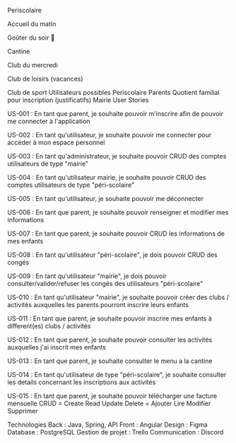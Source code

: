 Periscolaire

Accueil du matin

Goûter du soir 🥐

Cantine

Club du mercredi

Club de loisirs (vacances)

Club de sport
Utilisateurs possibles
Periscolaire
Parents
Quotient familial pour inscription (justificatifs)
Mairie
User Stories

US-001 : En tant que parent, je souhaite pouvoir m'inscrire afin de pouvoir me connecter à l'application

US-002 : En tant qu'utilisateur, je souhaite pouvoir me connecter pour accéder à mon espace personnel

US-003 : En tant qu'administrateur, je souhaite pouvoir CRUD des comptes utilisateurs de type "mairie"

US-004 : En tant qu'utilisateur mairie, je souhaite pouvoir CRUD des comptes utilisateurs de type "péri-scolaire"

US-005 : En tant qu'utilisateur, je souhaite pouvoir me déconnecter

US-006 : En tant que parent, je souhaite pouvoir renseigner et modifier mes informations

US-007 : En tant que parent, je souhaite pouvoir CRUD les informations de mes enfants

US-008 : En tant qu'utilisateur "péri-scolaire", je dois pouvoir CRUD des congés

US-009 : En tant qu'utilisateur "mairie", je dois pouvoir consulter/valider/refuser les congés des utilisateurs "péri-scolaire"

US-010 : En tant qu'utilisateur "mairie", je souhaite pouvoir créer des clubs / activités auxquelles les parents pourront inscrire leurs enfants

US-011 : En tant que parent, je souhaite pouvoir inscrire mes enfants à different(es) clubs / activités

US-012 : En tant que parent, je souhaite pouvoir consulter les activités auxquelles j'ai inscrit mes enfants

US-013 : En tant que parent, je souhaite consulter le menu a la cantine

US-014 : En tant qu'utilisateur de type "péri-scolaire", je souhaite consulter les details concernant les inscriptions aux activités

US-015 : En tant que parent, je souhaite pouvoir télécharger une facture mensuelle
CRUD = Create Read Update Delete = Ajouter Lire Modifier Supprimer

Technologies
Back : Java, Spring, API
Front : Angular
Design : Figma
Database : PostgreSQL
Gestion de projet : Trello
Communication : Discord
